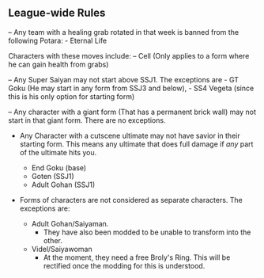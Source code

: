 ## League-wide Rules

– Any team with a healing grab rotated in that week is banned from the following Potara:
    - Eternal Life

Characters with these moves include:
    – Cell (Only applies to a form where he can gain health from grabs)

– Any Super Saiyan may not start above SSJ1. The exceptions are
    - GT Goku (He may start in any form from SSJ3 and below), 
    - SS4 Vegeta (since this is his only option for starting form)

– Any character with a giant form (That has a permanent brick wall) may not start in that giant form. There are no exceptions.

- Any Character with a cutscene ultimate may not have savior in their starting form.  This means any ultimate that does full damage if *any* part of the ultimate hits you.
    - End Goku (base)
    - Goten (SSJ1)
    - Adult Gohan (SSJ1)

- Forms of characters are not considered as separate characters. The exceptions are: 
    - Adult Gohan/Saiyaman. 
        - They have also been modded to be unable to transform into the other.
    - Videl/Saiyawoman 
        - At the moment, they need a free Broly's Ring. This will be rectified once the modding for this is understood. 
